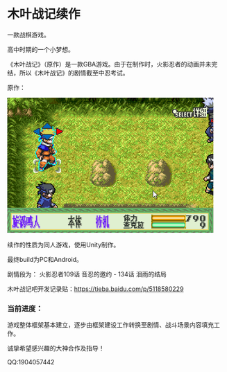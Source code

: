 ﻿# 木叶战记续作

一款战棋游戏。

高中时期的一个小梦想。

《木叶战记》（原作）是一款GBA游戏。由于在制作时，火影忍者的动画并未完结，所以《木叶战记》的剧情截至中忍考试。

原作：

![原作展示.gif](./Blog/原作展示.gif)

续作的性质为同人游戏，使用Unity制作。

最终build为PC和Android。

剧情段为：
火影忍者109话 音忍的邀约 - 134话 泪雨的结局

木叶战记吧开发记录贴：https://tieba.baidu.com/p/5118580229

### 当前进度：

游戏整体框架基本建立，逐步由框架建设工作转换至剧情、战斗场景内容填充工作。

诚挚希望感兴趣的大神合作及指导！

QQ:1904057442
